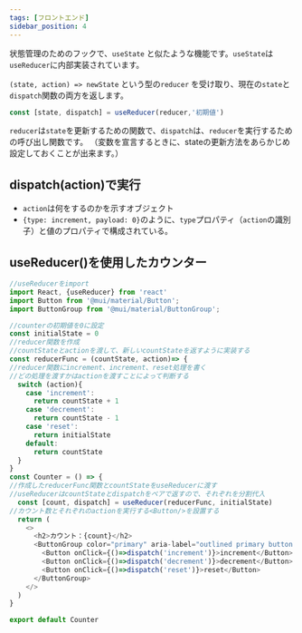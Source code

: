 ```yaml
---
tags: [フロントエンド]
sidebar_position: 4
---
```


状態管理のためのフックで、`useState` と似たような機能です。`useState`は`useReducer`に内部実装されています。

`(state, action) => newState` という型の`reducer` を受け取り、現在の`state`と`dispatch`関数の両方を返します。

```js
const [state, dispatch] = useReducer(reducer,'初期値')
```

`reducer`は`state`を更新するための関数で、`dispatch`は、`reducer`を実行するための呼び出し関数です。 （変数を宣言するときに、stateの更新方法をあらかじめ設定しておくことが出来ます。）

## dispatch(action)で実行
- `action`は何をするのかを示すオブジェクト　
- `{type: increment, payload: 0}`のように、`type`プロパティ（`action`の識別子）と値のプロパティで構成されている。

## useReducer()を使用したカウンター
```js
//useReducerをimport
import React, {useReducer} from 'react'
import Button from '@mui/material/Button';
import ButtonGroup from '@mui/material/ButtonGroup';

//counterの初期値を0に設定
const initialState = 0
//reducer関数を作成
//countStateとactionを渡して、新しいcountStateを返すように実装する
const reducerFunc = (countState, action)=> {
//reducer関数にincrement、increment、reset処理を書く
//どの処理を渡すかはactionを渡すことによって判断する
  switch (action){
    case 'increment':
      return countState + 1
    case 'decrement':
      return countState - 1
    case 'reset':
      return initialState
    default:
      return countState
  }
}
const Counter = () => {
//作成したreducerFunc関数とcountStateをuseReducerに渡す
//useReducerはcountStateとdispatchをペアで返すので、それぞれを分割代入
  const [count, dispatch] = useReducer(reducerFunc, initialState)
//カウント数とそれぞれのactionを実行する<Button/>を設置する
  return (
    <>
      <h2>カウント：{count}</h2>
      <ButtonGroup color="primary" aria-label="outlined primary button group">
        <Button onClick={()=>dispatch('increment')}>increment</Button>
        <Button onClick={()=>dispatch('decrement')}>decrement</Button>
        <Button onClick={()=>dispatch('reset')}>reset</Button>
      </ButtonGroup>
    </>
  )
}

export default Counter
```